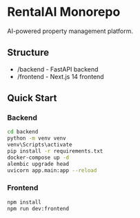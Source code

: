 ﻿#  RentalAI Monorepo

AI-powered property management platform.

## Structure
- /backend - FastAPI backend
- /frontend - Next.js 14 frontend

## Quick Start

### Backend
```bash
cd backend
python -m venv venv
venv\Scripts\activate
pip install -r requirements.txt
docker-compose up -d
alembic upgrade head
uvicorn app.main:app --reload
```

### Frontend
```bash
npm install
npm run dev:frontend
```

